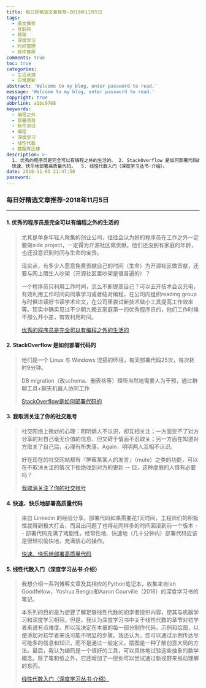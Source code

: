```yaml
---
title: 每日好精选文章推荐-2018年11月5日
tags:
  - 美文推荐
  - 互联网
  - 框架
  - 深度学习
  - 时间管理
  - 软件推荐
comments: true
toc: true
categories:
  - 生活点滴
  - 日常更新
abstract: 'Welcome to my blog, enter password to read.'
message: 'Welcome to my blog, enter password to read.'
copyright: true
abbrlink: a1bc9768
keywords:
  - 编程之外
  - 部署项目
  - 软件测试
  - 编程
  - 深度学习
  - 线性代数
  - 数据库迁移
description: >-
  1. 优秀的程序员是完全可以有编程之外的生活的。 2. StackOverflow 是如何部署代码的。 3. 我取消关注了你的社交账号。4.
  快速、快乐地部署高质量代码。  5. 线性代数入门（深度学习丛书·介绍）。
date: 2018-11-05 21:47:50
password:
---
```

<script type="text/javascript" src="/js/src/bai.js"></script>

### 每日好精选文章推荐-2018年11月5日
---
#### 1. 优秀的程序员是完全可以有编程之外的生活的
> 尤其是单身年轻人聚集的创业公司，往往会认为好的程序员在工作之外一定要做side project，一定得为开源社区做贡献。他们还没到有家庭的年龄，也还没意识到时间与生命的宝贵。
>
>现实点，有多少人愿意免费贡献自己的时间（生命）为开源社区做贡献，还要与网上陌生人吵架（开源社区里吵架是很普遍的）？
>
>一个程序员只利用工作时间，怎么不断提高自己？可以去开技术会议充电，有效利用工作时间向同事学习或者结对编程，在公司内组织reading group与时俱进读好书读学术论文，在公司里尝试新技术做小工具提高工作效率等。现实中确实见过不少朝九晚五家庭第一的优秀程序员的，他们工作时候不那么开小差，有效利用时间。
>
> [优秀的程序员是完全可以有编程之外的生活的](https://www.belenalbeza.com/articles/top-developers-can-have-a-life-outside-coding/)

#### 2. StackOverflow 是如何部署代码的
>  他们是一个 Linux 与 Windows 混搭的环境，每天部署代码25次，每次耗时9分钟。
>
>  DB migration（改schema、删表格等）理所当然地需要人为干预，通过群聊工具+聊天机器人协同工作
>
> [ StackOverflow是如何部署代码的](https://nickcraver.com/blog/2016/05/03/stack-overflow-how-we-do-deployment-2016-edition/)

#### 3. 我取消关注了你的社交账号
> 社交网络上微妙的心理：明明俩人不认识，却互相关注；一方面受不了对方分享的对自己毫无价值的信息，但又碍于情面不忍取关；另一方面在知道对方取关了自己后，心理有所失落。Again，明明两人互相不认识。
>
>好在现在的社交网站都有『屏蔽某某人的发言』（mute）之类的功能，可以在不取消关注的情况下拒绝收到对方的更新 -- 但，这种虚假的人情有必要吗？
>
> [我取消关注了你的社交账号](https://lattix.com/dev/index.php?q=blog/2018/10/26/failing-fast-test-impact-analysis-and-software-architecture)

#### 4. 快速、快乐地部署高质量代码
> 来自 Linkedin 的经验分享。部署代码如果需要花1天时间，工程师们的积极性就得到极大打击，而且出问题了也得花同样多的时间回滚到前一个版本 -- 部署代码充满了戏剧性。经常性地、快速地（几十分钟内）部署代码应该是很轻松愉快地、充满信心的操作。
>
> [快速、快乐地部署高质量代码](https://engineering.linkedin.com/developer-happiness/getting-code-production-less-friction-and-high-quality)

#### 5. 线性代数入门（深度学习丛书·介绍）
> 我想介绍一系列博客文章及其相应的Python笔记本，收集来自Ian Goodfellow，Yoshua Bengio和Aaron Courville（2016）的深度学习书的笔记。
>
> 本系列的目的是为想要了解足够线性代数的初学者提供内容，使其与机器学习和深度学习相容。但是，我认为深度学习书中关于线性代数的章节对初学者来说有点难度。所以我决定在本章的每一部分制作代码，示例和绘图，以便添加对初学者来说可能不明显的步骤。我还认为，您可以通过示例传达尽可能多的信息和知识，而不是通过一般定义。插图是一种了解创意大局的方法。最后，我认为编码是一个很好的工具，可以具体地试验这些抽象的数学概念。除了笔和纸之外，它还增加了一层你可以尝试通过新视野来推动理解的东西。
>
> [线性代数入门（深度学习丛书·介绍）](https://hadrienj.github.io/posts/Deep-Learning-Book-Series-Introduction/)

